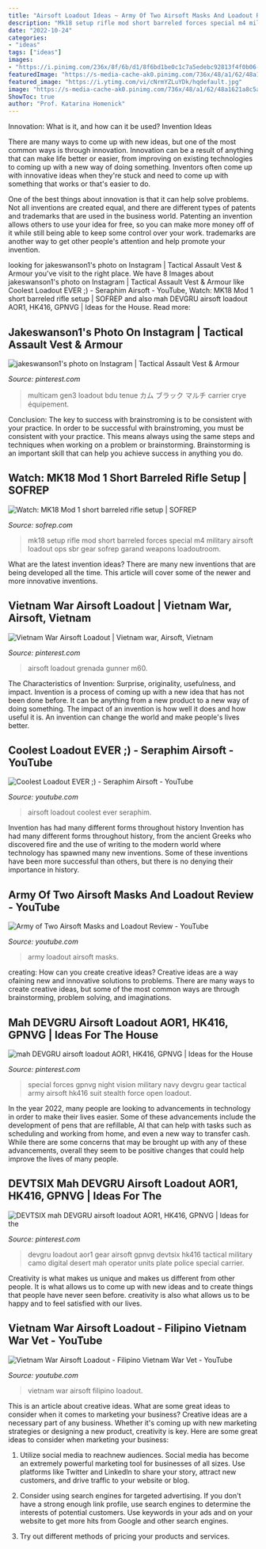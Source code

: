 ```yaml
---
title: "Airsoft Loadout Ideas ~ Army Of Two Airsoft Masks And Loadout Review"
description: "Mk18 setup rifle mod short barreled forces special m4 military airsoft loadout ops sbr gear sofrep garand weapons loadoutroom"
date: "2022-10-24"
categories:
- "ideas"
tags: ["ideas"]
images:
- "https://i.pinimg.com/236x/8f/6b/d1/8f6bd1be0c1c7a5edebc92813f4f0b06--airsoft-gear-night-vision.jpg?nii=t"
featuredImage: "https://s-media-cache-ak0.pinimg.com/736x/48/a1/62/48a1621a8c5a2a5392147af250912631.jpg"
featured_image: "https://i.ytimg.com/vi/cNrmYZLuYDk/hqdefault.jpg"
image: "https://s-media-cache-ak0.pinimg.com/736x/48/a1/62/48a1621a8c5a2a5392147af250912631.jpg"
ShowToc: true
author: "Prof. Katarina Homenick"
---
```



Innovation: What is it, and how can it be used?
Invention Ideas

There are many ways to come up with new ideas, but one of the most common ways is through innovation. Innovation can be a result of anything that can make life better or easier, from improving on existing technologies to coming up with a new way of doing something. Inventors often come up with innovative ideas when they're stuck and need to come up with something that works or that's easier to do.

One of the best things about innovation is that it can help solve problems. Not all inventions are created equal, and there are different types of patents and trademarks that are used in the business world. Patenting an invention allows others to use your idea for free, so you can make more money off of it while still being able to keep some control over your work. trademarks are another way to get other people's attention and help promote your invention.

	

		
looking for jakeswanson1&#039;s photo on Instagram | Tactical Assault Vest &amp; Armour you've visit to the right place. We have 8 Images about jakeswanson1&#039;s photo on Instagram | Tactical Assault Vest &amp; Armour like Coolest Loadout EVER ;) - Seraphim Airsoft - YouTube, Watch: MK18 Mod 1 short barreled rifle setup | SOFREP and also mah DEVGRU airsoft loadout AOR1, HK416, GPNVG | Ideas for the House. Read more:
		
    
## Jakeswanson1&#039;s Photo On Instagram | Tactical Assault Vest &amp; Armour

<img loading=lazy src="https://s-media-cache-ak0.pinimg.com/736x/48/a1/62/48a1621a8c5a2a5392147af250912631.jpg" onerror="this.onerror=null;this.src='https://tse3.mm.bing.net/th?id=OIP.xVqBZ8VKtooAFVFKXB_fXgHaHa&amp;pid=15.1';" alt="jakeswanson1&#039;s photo on Instagram | Tactical Assault Vest &amp; Armour">

_Source: pinterest.com_

>multicam gen3 loadout bdu tenue カム ブラック マルチ carrier crye équipement. 

	

Conclusion: The key to success with brainstroming is to be consistent with your practice.
In order to be successful with brainstroming, you must be consistent with your practice. This means always using the same steps and techniques when working on a problem or brainstorming. Brainstorming is an important skill that can help you achieve success in anything you do.

    
## Watch: MK18 Mod 1 Short Barreled Rifle Setup | SOFREP

<img loading=lazy src="https://i0.wp.com/cms.sofrep.com/wp-content/uploads/2017/10/sbr.png?fit=1024%2C576&amp;ssl=1" onerror="this.onerror=null;this.src='https://tse1.mm.bing.net/th?id=OIP.SNO9RHyse-Lzl-k8qVfgWQHaEK&amp;pid=15.1';" alt="Watch: MK18 Mod 1 short barreled rifle setup | SOFREP">

_Source: sofrep.com_

>mk18 setup rifle mod short barreled forces special m4 military airsoft loadout ops sbr gear sofrep garand weapons loadoutroom. 

	

What are the latest invention ideas?
There are many new inventions that are being developed all the time. This article will cover some of the newer and more innovative inventions.

    
## Vietnam War Airsoft Loadout | Vietnam War, Airsoft, Vietnam

<img loading=lazy src="https://i.pinimg.com/736x/5b/1b/4b/5b1b4b3f3c5d80ed0dc08b8c3dd6d8d2--assault-rifle-airsoft.jpg" onerror="this.onerror=null;this.src='https://tse1.mm.bing.net/th?id=OIP.OhoAypgeUBYBbJGM7t0MmwHaJI&amp;pid=15.1';" alt="Vietnam War Airsoft Loadout | Vietnam war, Airsoft, Vietnam">

_Source: pinterest.com_

>airsoft loadout grenada gunner m60. 

	

The Characteristics of Invention: Surprise, originality, usefulness, and impact.
Invention is a process of coming up with a new idea that has not been done before. It can be anything from a new product to a new way of doing something. The impact of an invention is how well it does and how useful it is. An invention can change the world and make people's lives better.

    
## Coolest Loadout EVER ;) - Seraphim Airsoft - YouTube

<img loading=lazy src="https://i.ytimg.com/vi/0_zF8XLDUCY/maxresdefault.jpg" onerror="this.onerror=null;this.src='https://tse4.mm.bing.net/th?id=OIP.97OuZTfkn68aiD1Q5YbeqgHaEK&amp;pid=15.1';" alt="Coolest Loadout EVER ;) - Seraphim Airsoft - YouTube">

_Source: youtube.com_

>airsoft loadout coolest ever seraphim. 

	

Invention has had many different forms throughout history
Invention has had many different forms throughout history, from the ancient Greeks who discovered fire and the use of writing to the modern world where technology has spawned many new inventions. Some of these inventions have been more successful than others, but there is no denying their importance in history.

    
## Army Of Two Airsoft Masks And Loadout Review - YouTube

<img loading=lazy src="https://i.ytimg.com/vi/cNrmYZLuYDk/hqdefault.jpg" onerror="this.onerror=null;this.src='https://tse2.mm.bing.net/th?id=OIP.HnDhy9fCGMZT1hPYOFfWqwHaFj&amp;pid=15.1';" alt="Army of Two Airsoft Masks and Loadout Review - YouTube">

_Source: youtube.com_

>army loadout airsoft masks. 

	

creating: How can you create creative ideas?
Creative ideas are a way ofaining new and innovative solutions to problems. There are many ways to create creative ideas, but some of the most common ways are through brainstorming, problem solving, and imaginations.

    
## Mah DEVGRU Airsoft Loadout AOR1, HK416, GPNVG | Ideas For The House

<img loading=lazy src="https://i.pinimg.com/236x/8f/6b/d1/8f6bd1be0c1c7a5edebc92813f4f0b06--airsoft-gear-night-vision.jpg?nii=t" onerror="this.onerror=null;this.src='https://tse2.mm.bing.net/th?id=OIP.gfKaTGAW-tuT1TTbrv1NoAHaKu&amp;pid=15.1';" alt="mah DEVGRU airsoft loadout AOR1, HK416, GPNVG | Ideas for the House">

_Source: pinterest.com_

>special forces gpnvg night vision military navy devgru gear tactical army airsoft hk416 suit stealth force open loadout. 

	

In the year 2022, many people are looking to advancements in technology in order to make their lives easier. Some of these advancements include the development of pens that are refillable, AI that can help with tasks such as scheduling and working from home, and even a new way to transfer cash. While there are some concerns that may be brought up with any of these advancements, overall they seem to be positive changes that could help improve the lives of many people.

    
## DEVTSIX Mah DEVGRU Airsoft Loadout AOR1, HK416, GPNVG | Ideas For The

<img loading=lazy src="https://s-media-cache-ak0.pinimg.com/736x/d8/f8/b9/d8f8b9916fc1c42e80ed6e9e12a6aeea.jpg" onerror="this.onerror=null;this.src='https://tse1.mm.bing.net/th?id=OIP.yHMZf1v6dxAkYYWLaBHESAHaHa&amp;pid=15.1';" alt="DEVTSIX mah DEVGRU airsoft loadout AOR1, HK416, GPNVG | Ideas for the">

_Source: pinterest.com_

>devgru loadout aor1 gear airsoft gpnvg devtsix hk416 tactical military camo digital desert mah operator units plate police special carrier. 

	

Creativity is what makes us unique and makes us different from other people. It is what allows us to come up with new ideas and to create things that people have never seen before. creativity is also what allows us to be happy and to feel satisfied with our lives.

    
## Vietnam War Airsoft Loadout - Filipino Vietnam War Vet - YouTube

<img loading=lazy src="https://i.ytimg.com/vi/S2vhl7hxw38/maxresdefault.jpg" onerror="this.onerror=null;this.src='https://tse2.mm.bing.net/th?id=OIP.m5ezBqPbyzK-n1bqkjWF_AHaEK&amp;pid=15.1';" alt="Vietnam War Airsoft Loadout - Filipino Vietnam War Vet - YouTube">

_Source: youtube.com_

>vietnam war airsoft filipino loadout. 

	

This is an article about creative ideas. What are some great ideas to consider when it comes to marketing your business?
Creative ideas are a necessary part of any business. Whether it's coming up with new marketing strategies or designing a new product, creativity is key. Here are some great ideas to consider when marketing your business: 
1. Utilize social media to reachnew audiences. Social media has become an extremely powerful marketing tool for businesses of all sizes. Use platforms like Twitter and LinkedIn to share your story, attract new customers, and drive traffic to your website or blog. 

2. Consider using search engines for targeted advertising. If you don't have a strong enough link profile, use search engines to determine the interests of potential customers. Use keywords in your ads and on your website to get more hits from Google and other search engines. 

3. Try out different methods of pricing your products and services.


